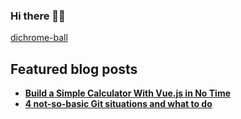 ### Hi there 👋🏿
[dichrome-ball](dichrome-ball.gif)

## Featured blog posts

* **[Build a Simple Calculator With Vue.js in No Time](https://medium.com/better-programming/how-i-built-a-simple-calculator-with-vue-in-no-time-210b215a16eb)**
* **[4 not-so-basic Git situations and what to do](https://medium.com/swlh/4-not-so-basic-git-situations-and-what-to-do-d5af297b2341)**

<!--
**sowusu/sowusu** is a ✨ _special_ ✨ repository because its `README.md` (this file) appears on your GitHub profile.

Here are some ideas to get you started:

- 🔭 I’m currently working on ...
- 🌱 I’m currently learning ...
- 👯 I’m looking to collaborate on ...
- 🤔 I’m looking for help with ...
- 💬 Ask me about ...
- 📫 How to reach me: ...
- 😄 Pronouns: ...
- ⚡ Fun fact: ...
-->
